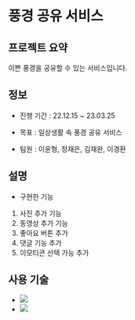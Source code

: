 # 풍경 공유 서비스

## 프로젝트 요약
이쁜 풍경을 공유할 수 있는 서비스입니다.

## 정보
* 진행 기간 : 22.12.15 ~ 23.03.25

* 목표 : 일상생활 속 풍경 공유 서비스

* 팀원 : 이윤형, 정재은, 김재완, 이경환

## 설명
* 구현한 기능
1. 사진 추가 기능
2. 동영상 추가 기능
3. 좋아요 버튼 추가
4. 댓글 기능 추가
5. 이모티콘 선택 가능 추가


## 사용 기술
- <img src="https://img.shields.io/badge/React-61DAFB?style=flat-square&logo=React&logoColor=black">
- <img src="https://img.shields.io/badge/Spring-6DB33F?style=flat-square&logo=Spring&logoColor=white">



